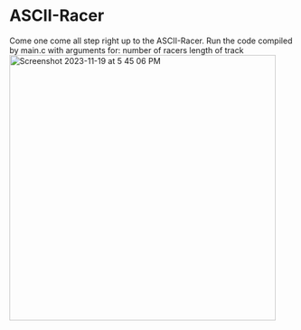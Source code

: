 # ASCII-Racer
Come one come all step right up to the
ASCII-Racer. Run the code compiled by
main.c with arguments for:
number of racers
length of track
<img width="471" alt="Screenshot 2023-11-19 at 5 45 06 PM" src="https://github.com/BenjaminSiri/ASCII-Racer/assets/50188950/880e0165-d732-4e2c-981a-e340aa6895cb">
